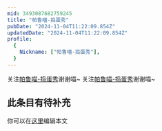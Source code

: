 ```yaml
---
mid: 3493087682759245
title: "帕鲁喵-捣蛋秀"
pubDate: "2024-11-04T11:22:09.854Z"
updatedDate: "2024-11-04T11:22:09.854Z"
profile:
  {
    Nickname: ["帕鲁喵-捣蛋秀"],
  }
---
```


关注[帕鲁喵-捣蛋秀](https://space.bilibili.com/3493087682759245)谢谢喵~ 关注[帕鲁喵-捣蛋秀](https://space.bilibili.com/3493087682759245)谢谢喵~

## 此条目有待补充
你可以在[这里](https://github.com/Yuhanawa/VTuber.ICU/edit/master/src/content/v/帕鲁喵-捣蛋秀/index.md)编辑本文
